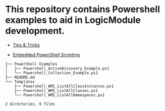 # This repository contains Powershell examples to aid in LogicModule development.

- [Tips & Tricks](https://www.logicmonitor.com/support/terminology-syntax/scripting-support/powershell-tips-tricks/)

- [Embedded PowerShell Scripting](https://www.logicmonitor.com/support/terminology-syntax/scripting-support/embedded-powershell-scripting/)

```
├── PowerShell Examples
│   ├── Powershell_ActiveDiscovery_Example.ps1
│   └── Powershell_Collection_Example.ps1
├── README.md
└── Templates
    ├── Powershell_WMI_ListAllClassInstances.ps1
    ├── Powershell_WMI_ListAllClasses.ps1
    └── Powershell_WMI_ListAllNamespaces.ps1

2 directories, 6 files
```
